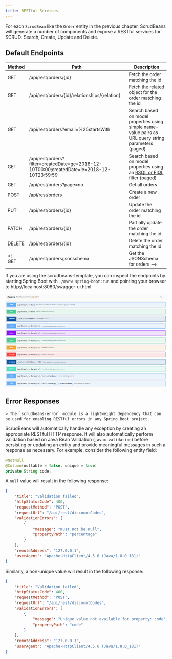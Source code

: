 ```yaml
---
title: RESTful Services
---
```



For each `ScrudBean` like the `Order` entity in the previous chapter, ScrudBeans will generate a number of 
components and expose a RESTful services for SCRUD: Search, Create, Update and Delete.

## Default Endpoints

Method | Path    | Description
------ | ------- | -------------------
GET    | /api/rest/orders/{id} | Fetch the order matching the id
GET    | /api/rest/orders/{id}/relationships/{relation} | Fetch the related object for the order matching the id
GET    | /api/rest/orders?email=%25startsWith | Search based on model properties using simple name-value pairs as URL query string parameters (paged)
GET    | /api/rest/orders?filter=createdDate=ge=2018-12-10T00:00;createdDate=le=2018-12-10T23:59:59 | Search based on model properties using an [RSQL or FIQL](https://manosbatsis.github.io/scrudbeans/docs/rsqlsupport) filter (paged)
GET    | /api/rest/orders?page=no | Get all orders
POST   | /api/rest/orders      | Create a new order
PUT    | /api/rest/orders/{id} | Update the order matching the id
PATCH  | /api/rest/orders/{id} | Partially update the order matching the id
DELETE | /api/rest/orders/{id} | Delete the order matching the id
<!--- GET    | /api/rest/orders/jsonschema | Get the JSONSchema for orders -->

If you are using the scrudbeans-template, you can inspect the endpoints by starting Spring Boot 
with `./mvnw spring-boot:run` and pointing your browser to http://localhost:8080/swagger-ui.html

![swagger-ui](assets/img/swagger-ui-fragment.png)

## Error Responses

	> The `scrudbeans-error` module is a lightweight dependency that can be used for enabling RESTful errors in any Spring Boot project.

ScrudBeans will automatically handle any exception by creating an appropriate RESTful HTTP response.
It will also automatically perform validation based on Java Bean Validation (`javax.validation`) before persisting 
or updating an entity and provide meaningful messages in such a response as necessary. For example, consider the 
following entity field:

```java
@NotNull
@Column(nullable = false, unique = true)
private String code;
```

A `null` value will result in the following response:

```json
{
    "title": "Validation failed",
    "httpStatusCode": 400,
    "requestMethod": "POST",
    "requestUrl": "/api/rest/discountCodes",
    "validationErrors": [
        {
            "message": "must not be null",
            "propertyPath": "percentage"
        }
    ],
    "remoteAddress": "127.0.0.1",
    "userAgent": "Apache-HttpClient/4.5.6 (Java/1.8.0_181)"
}

```

Similarly, a non-unique value will result in the following response:

```json
{
    "title": "Validation failed",
    "httpStatusCode": 400,
    "requestMethod": "POST",
    "requestUrl": "/api/rest/discountCodes",
    "validationErrors": [
        {
            "message": "Unique value not available for property: code",
            "propertyPath": "code"
        }
    ],
    "remoteAddress": "127.0.0.1",
    "userAgent": "Apache-HttpClient/4.5.6 (Java/1.8.0_181)"
}
```
